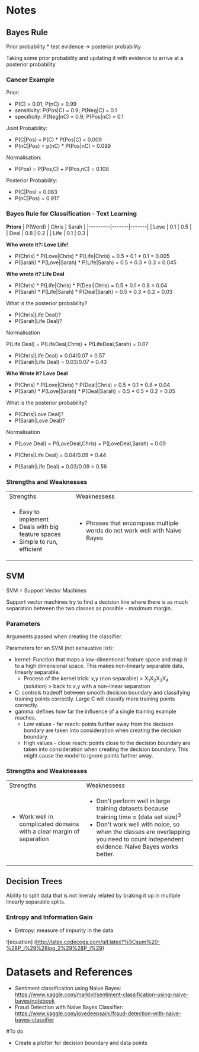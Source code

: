 # Notes
## Bayes Rule
Prior probability * test evidence ->  posterior probability

Taking some prior probability and updating it with evidence to arrive at a posterior probability

### Cancer Example
Prior: 
- P(C) = 0.01; P(nC) = 0.99
- sensitivity: P(Pos|C) = 0.9; P(Neg|C) = 0.1
- specificity: P(Neg|nC) = 0.9; P(Pos|nC) = 0.1

Joint Probability:
- P(C|Pos) = P(C) * P(Pos|C) = 0.009
- P(nC|Pos) = p(nC) * P(Pos|nC) = 0.099

Normalisation:
- P(Pos) = P(Pos,C) + P(Pos,nC) = 0.108

Posterior Probability:
- P(C|Pos) = 0.083
- P(nC|Pos) = 0.917

### Bayes Rule for Classification - Text Learning
**Priors**
| P(Word) | Chris | Sarah |
|---------|-------|-------|
| Love | 0.1 | 0.5 |
| Deal | 0.8 | 0.2 |
| Life | 0.1 | 0.3 |

**Who wrote it?: Love Life!**

- P(Chris) * P(Love|Chris) * P(Life|Chris) = 0.5 * 0.1 * 0.1 = 0.005
- P(Sarah) * P(Love|Sarah) * P(Life|Sarah) = 0.5 * 0.3 * 0.3 = 
0.045

**Who wrote it? Life Deal**

- P(Chris) * P(Life|Chris) * P(Deal|Chris) = 0.5 * 0.1 * 0.8 = 0.04
- P(Sarah) * P(Life|Sarah) * P(Deal|Sarah) = 0.5 * 0.3 * 0.2 = 
0.03

What is the posterior probability?

- P(Chris|Life Deal)?
- P(Sarah|Life Deal)?

Normalisation

P(Life Deal) = P(LifeDeal,Chris) + P(LifeDeal,Sarah) = 0.07

- P(Chris|Life Deal) = 0.04/0.07 = 0.57
- P(Sarah|Life Deal) = 0.03/0.07 = 0.43

**Who Wrote it? Love Deal**

- P(Chris) * P(Love|Chris) * P(Deal|Chris) = 0.5 * 0.1 * 0.8 = 0.04
- P(Sarah) * P(Love|Sarah) * P(Deal|Sarah) = 0.5 * 0.5 * 0.2 = 
0.05

What is the posterior probability?
- P(Chris|Love Deal)?
- P(Sarah|Love Deal)?

Normalisation
- P(Love Deal) = P(LoveDeal,Chris) + P(LoveDeal,Sarah) = 0.09

- P(Chris|Life Deal) = 0.04/0.09 = 0.44
- P(Sarah|Life Deal) = 0.03/0.09 = 0.56

### Strengths and Weaknesses
<table>
    <tr>
        <td>Strengths</td>
        <td>Weaknessess</td>
    </tr>
    <tr>
        <td>
            <ul>
                <li>Easy to implement</li>
                <li>Deals with big feature spaces</li>
                <li>Simple to run, efficient</li>
            </ul>
        </td>
        <td>
            <ul>
                <li>Phrases that encompass multiple words do not work well with Naive Bayes</li>
            </ul>
        </td>
    </tr>
</table>

## SVM
SVM = Support Vector Machines

Support vector machines try to find a decision line where there is as much separation between the two classes as possible - maximum margin.

### Parameters
Arguments passed when creating the classifier.

Parameters for an SVM (not exhaustive list):
- kernel: Function that maps a low-dimentional feature space and map it to a high dimensional space. This makes non-linearly separable data, linearly separable.
  - Process of the kernel trick: x,y (non separable) > X<sub>1</sub>X<sub>2</sub>X<sub>3</sub>X<sub>4</sub> (solution) > back to x,y with a non-linear separation
- C: controls tradeoff between smooth decision boundary and classifying training points correctly. Large C will classify more training points correctly.
- gamma: defines how far the influence of a single training example reaches.
  - Low values - far reach: points further away from the decision bondary are taken into consideration when creating the decision boundary.
  - High values - close reach: points close to the decision boundary are taken into consideration when creating the decision boundary. This might cause the model to ignore points further away.

### Strengths and Weaknesses
<table>
    <tr>
        <td>Strengths</td>
        <td>Weaknessess</td>
    </tr>
    <tr>
        <td>
            <ul>
                <li>Work well in complicated domains with a clear margin of separation</li>
            </ul>
        </td>
        <td>
            <ul>
                <li>Don't perform well in large training datasets because training time = (data set size)<sup>3</sup></li>
                <li>Don't work well with noice, so when the classes are overlapping you need to count independent evidence. Naive Bayes works better.</li>
            </ul>
        </td>
    </tr>
</table>

## Decision Trees
Ability to split data that is not lineraly related by braking it up in multiple linearly separable splits.

### Entropy and Information Gain
- Entropy: measure of impurity in the data


![equation] (http://latex.codecogs.com/gif.latex?%5Csum%20-%28P_i%29%28log_2%29%28P_i%29)

# Datasets and References
- Sentiment classification using Naive Bayes: https://www.kaggle.com/marklvl/sentiment-classification-using-naive-bayes/notebook
- Fraud Detection with Naive Bayes Classifier: https://www.kaggle.com/lovedeepsaini/fraud-detection-with-naive-bayes-classifier

#To do
- Create a plotter for decision boundary and data points


